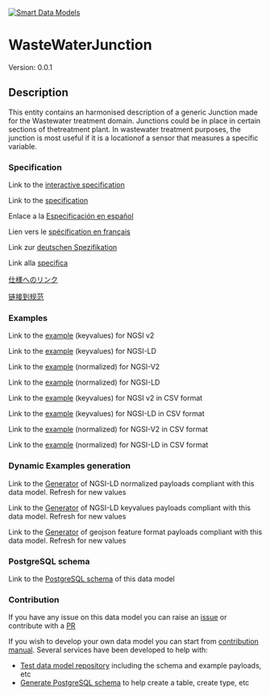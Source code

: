 [![Smart Data Models](https://smartdatamodels.org/wp-content/uploads/2022/01/SmartDataModels_logo.png "Logo")](https://smartdatamodels.org)
# WasteWaterJunction
Version: 0.0.1

## Description 

This entity contains an harmonised description of a generic Junction made for the Wastewater treatment domain. Junctions could be in place in certain sections of thetreatment plant. In wastewater treatment purposes, the junction is most useful if it is a locationof a sensor that measures a specific variable.
### Specification

Link to the [interactive specification](https://swagger.lab.fiware.org/?url=https://smart-data-models.github.io/dataModel.WasteWater/WasteWaterJunction/swagger.yaml)

Link to the [specification](https://github.com/smart-data-models/dataModel.WasteWater/blob/master/WasteWaterJunction/doc/spec.md)

Enlace a la [Especificación en español](https://github.com/smart-data-models/dataModel.WasteWater/blob/master/WasteWaterJunction/doc/spec_ES.md)

Lien vers le [spécification en français](https://github.com/smart-data-models/dataModel.WasteWater/blob/master/WasteWaterJunction/doc/spec_FR.md)

Link zur [deutschen Spezifikation](https://github.com/smart-data-models/dataModel.WasteWater/blob/master/WasteWaterJunction/doc/spec_DE.md)

Link alla [specifica](https://github.com/smart-data-models/dataModel.WasteWater/blob/master/WasteWaterJunction/doc/spec_IT.md)

[仕様へのリンク](https://github.com/smart-data-models/dataModel.WasteWater/blob/master/WasteWaterJunction/doc/spec_JA.md)

[链接到规范](https://github.com/smart-data-models/dataModel.WasteWater/blob/master/WasteWaterJunction/doc/spec_ZH.md)
### Examples

Link to the [example](https://smart-data-models.github.io/dataModel.WasteWater/WasteWaterJunction/examples/example.json) (keyvalues) for NGSI v2

Link to the [example](https://smart-data-models.github.io/dataModel.WasteWater/WasteWaterJunction/examples/example.jsonld) (keyvalues) for NGSI-LD

Link to the [example](https://smart-data-models.github.io/dataModel.WasteWater/WasteWaterJunction/examples/example-normalized.json) (normalized) for NGSI-V2

Link to the [example](https://smart-data-models.github.io/dataModel.WasteWater/WasteWaterJunction/examples/example-normalized.jsonld) (normalized) for NGSI-LD

Link to the [example](https://github.com/smart-data-models/dataModel.WasteWater/blob/master/WasteWaterJunction/examples/example.json.csv) (keyvalues) for NGSI v2 in CSV format

Link to the [example](https://github.com/smart-data-models/dataModel.WasteWater/blob/master/WasteWaterJunction/examples/example.jsonld.csv) (keyvalues) for NGSI-LD in CSV format

Link to the [example](https://github.com/smart-data-models/dataModel.WasteWater/blob/master/WasteWaterJunction/examples/example-normalized.json.csv) (normalized) for NGSI-V2 in CSV format

Link to the [example](https://github.com/smart-data-models/dataModel.WasteWater/blob/master/WasteWaterJunction/examples/example-normalized.jsonld.csv) (normalized) for NGSI-LD in CSV format
### Dynamic Examples generation

Link to the [Generator](https://smartdatamodels.org/extra/ngsi-ld_generator.php?schemaUrl=https://raw.githubusercontent.com/smart-data-models/dataModel.WasteWater/master/WasteWaterJunction/schema.json&email=info@smartdatamodels.org) of NGSI-LD normalized payloads compliant with this data model. Refresh for new values

Link to the [Generator](https://smartdatamodels.org/extra/ngsi-ld_generator_keyvalues.php?schemaUrl=https://raw.githubusercontent.com/smart-data-models/dataModel.WasteWater/master/WasteWaterJunction/schema.json&email=info@smartdatamodels.org) of NGSI-LD keyvalues payloads compliant with this data model. Refresh for new values

Link to the [Generator](https://smartdatamodels.org/extra/geojson_features_generator.php?schemaUrl=https://raw.githubusercontent.com/smart-data-models/dataModel.WasteWater/master/WasteWaterJunction/schema.json&email=info@smartdatamodels.org) of geojson feature format payloads compliant with this data model. Refresh for new values
### PostgreSQL schema

Link to the [PostgreSQL schema](https://github.com/smart-data-models/dataModel.WasteWater/blob/master/WasteWaterJunction/schema.sql) of this data model
### Contribution

 If you have any issue on this data model you can raise an [issue](https://github.com/smart-data-models/dataModel.WasteWater/issues)  or contribute with a [PR](https://github.com/smart-data-models/dataModel.WasteWater/pulls)

 If you wish to develop your own data model you can start from [contribution manual](https://bit.ly/contribution_manual). Several services have been developed to help with: 
 - [Test data model repository](https://smartdatamodels.org/index.php/data-models-contribution-api/) including the schema and example payloads, etc
 - [Generate PostgreSQL schema](https://smartdatamodels.org/index.php/sql-service/) to help create a table, create type, etc